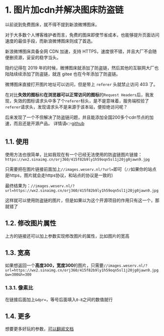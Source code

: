# 1. 图片加cdn并解决图床防盗链

以前说到免费图床，就不得不提到新浪微博图床。

对于大多数个人博客维护者而言，免费的图床即使节省成本，也能够提升页面访问速度的最佳手段，而新浪微博图床则成了首选。

新浪微博图床具备全网 CDN 加速，支持 HTTPS，速度很不错，并且大厂不会随便删资源，妥妥的稳字当头。



隐约记得在 2019 年的时候，微博图床就添加了防盗链，然后其他的互联网大厂也陆陆续续添加了防盗链，就连 gitee 也在今年添加了防盗链。



微博图床直接打开图片地址可以访问，但是带上 `referer` 头就禁止访问 403 了。



在对比**失效的图标**和**在浏览器可以正常访问的图标**的`Request Headers`后，我发现，失效的图标请求头中多了个`referer`标头，是不是意味着，服务端校验了`referer`请求头，发现请求头不是来源于该本站，便拒绝访问呢？



后来发现了一个不但解决了防盗链问题，并且能添加全国200多个cdn节点的加速，而且还是开源产品。 详情请👉[github](https://github.com/weserv/images)



## 1.1. 使用

使用方法也很简单，比如我现在有一个已经无法使用的防盗链图片链接：`https://wx2.sinaimg.cn/orj360/415f82b9ly1h59oqn5sl1j20jg0jawn9.jpg`



只需要把在图片链接前面加上`//images.weserv.nl/?url=`即可（`//`如果你的站点是https，图片就会走https协议，和站点的协议是一致的）



最终结果为：`//images.weserv.nl/?url=https://wx2.sinaimg.cn/orj360/415f82b9ly1h59oqn5sl1j20jg0jawn9.jpg`



这样就可以使用防盗链的图片，但是如果以为这个开源项目的作用只有这一个，那就错了



## 1.2. 修改图片属性

上方的链接还可以加上参数实现修改图片的属性，比如图片的宽高



## 1.3. 宽高



如果想返回一个**高度300，宽度300**的图片，只需要`//images.weserv.nl/?url=https://wx2.sinaimg.cn/orj360/415f82b9ly1h59oqn5sl1j20jg0jawn9.jpg&w=300&h=300`



### 1.3.1. 像素比

在链接后面加上`&dpr=`，等号后面填入`0-8`之间的数值就行



## 1.4. 更多

想要更多好玩的参数，[可以翻阅文档](https://images.weserv.nl/docs/)
